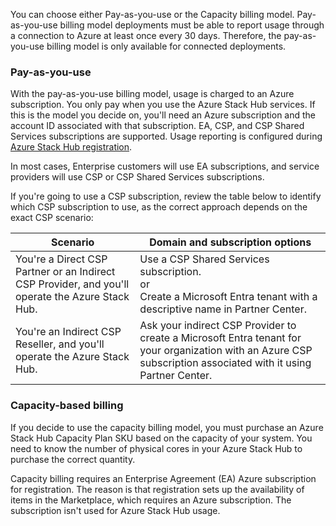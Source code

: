 You can choose either Pay-as-you-use or the Capacity billing model. Pay-as-you-use billing model deployments must be able to report usage through a connection to Azure at least once every 30 days. Therefore, the pay-as-you-use billing model is only available for connected deployments.

### Pay-as-you-use

With the pay-as-you-use billing model, usage is charged to an Azure subscription. You only pay when you use the Azure Stack Hub services. If this is the model you decide on, you'll need an Azure subscription and the account ID associated with that subscription. EA, CSP, and CSP Shared Services subscriptions are supported. Usage reporting is configured during [Azure Stack Hub registration](https://github.com/MicrosoftDocs/azure-stack-docs/blob/main/azure-stack/operator/azure-stack-registration.md).

In most cases, Enterprise customers will use EA subscriptions, and service providers will use CSP or CSP Shared Services subscriptions.

If you're going to use a CSP subscription, review the table below to identify which CSP subscription to use, as the correct approach depends on the exact CSP scenario:

| **Scenario**                                                                                     | **Domain and subscription options**                                                                                                                       |
| ------------------------------------------------------------------------------------------------ | --------------------------------------------------------------------------------------------------------------------------------------------------------- |
| You're a Direct CSP Partner or an Indirect CSP Provider, and you'll operate the Azure Stack Hub. | Use a CSP Shared Services subscription.<br>or<br>Create a Microsoft Entra tenant with a descriptive name in Partner Center.                                     |
| You're an Indirect CSP Reseller, and you'll operate the Azure Stack Hub.                         | Ask your indirect CSP Provider to create a Microsoft Entra tenant for your organization with an Azure CSP subscription associated with it using Partner Center. |

### Capacity-based billing

If you decide to use the capacity billing model, you must purchase an Azure Stack Hub Capacity Plan SKU based on the capacity of your system. You need to know the number of physical cores in your Azure Stack Hub to purchase the correct quantity.

Capacity billing requires an Enterprise Agreement (EA) Azure subscription for registration. The reason is that registration sets up the availability of items in the Marketplace, which requires an Azure subscription. The subscription isn't used for Azure Stack Hub usage.
